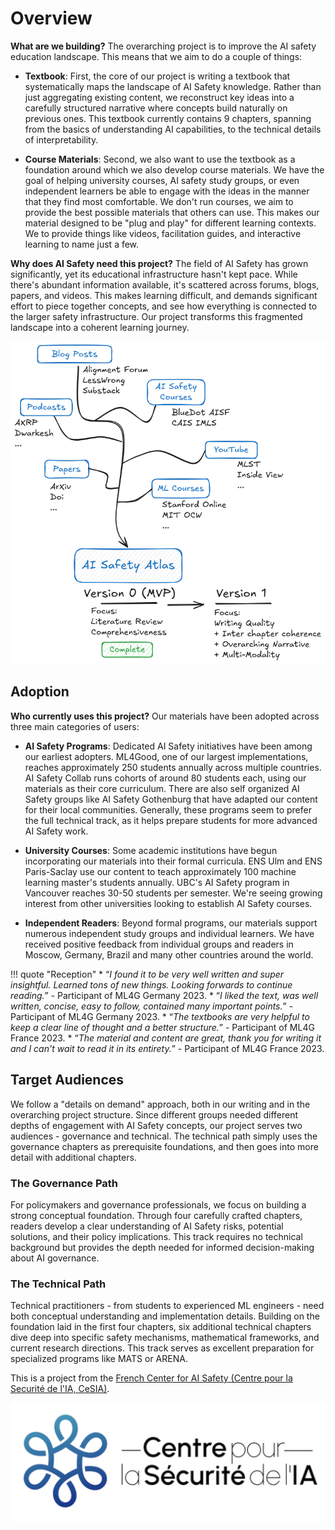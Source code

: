 <!--File: textbook/docs/index.md-->

# Overview

**What are we building?** The overarching project is to improve the AI safety education landscape. This means that we aim to do a couple of things:

- **Textbook**: First, the core of our project is writing a textbook that systematically maps the landscape of AI Safety knowledge. Rather than just aggregating existing content, we reconstruct key ideas into a carefully structured narrative where concepts build naturally on previous ones. This textbook currently contains 9 chapters, spanning from the basics of understanding AI capabilities, to the technical details of interpretability.

- **Course Materials**: Second, we also want to use the textbook as a foundation around which we also develop course materials. We have the goal of helping university courses, AI safety study groups, or even independent learners be able to engage with the ideas in the manner that they find most comfortable. We don't run courses, we aim to provide the best possible materials that others can use. This makes our material designed to be "plug and play" for different learning contexts. We to provide things like videos, facilitation guides, and interactive learning to name just a few.

**Why does AI Safety need this project?** The field of AI Safety has grown significantly, yet its educational infrastructure hasn't kept pace. While there's abundant information available, it's scattered across forums, blogs, papers, and videos. This makes learning difficult, and demands significant effort to piece together concepts, and see how everything is connected to the larger safety infrastructure. Our project transforms this fragmented landscape into a coherent learning journey.


<img src="assets/project_image_1.png"/>

## Adoption

**Who currently uses this project?** Our materials have been adopted across three main categories of users:

- **AI Safety Programs**: Dedicated AI Safety initiatives have been among our earliest adopters. ML4Good, one of our largest implementations, reaches approximately 250 students annually across multiple countries. AI Safety Collab runs cohorts of around 80 students each, using our materials as their core curriculum. There are also self organized AI Safety groups like AI Safety Gothenburg that have adapted our content for their local communities. Generally, these programs seem to prefer the full technical track, as it helps prepare students for more advanced AI Safety work.

- **University Courses**: Some academic institutions have begun incorporating our materials into their formal curricula. ENS Ulm and ENS Paris-Saclay use our content to teach approximately 100 machine learning master's students annually. UBC's AI Safety program in Vancouver reaches 30-50 students per semester. We're seeing growing interest from other universities looking to establish AI Safety courses.

- **Independent Readers**: Beyond formal programs, our materials support numerous independent study groups and individual learners. We have received positive feedback from individual groups and readers in Moscow, Germany, Brazil and many other countries around the world.


!!! quote "Reception"
    * “*I found it to be very well written and super insightful. Learned tons of new things. Looking forwards to continue reading.*” - Participant of ML4G Germany 2023.
    * “*I liked the text, was well written, concise, easy to follow, contained many important points.*” - Participant of ML4G Germany 2023.
    * “*The textbooks are very helpful to keep a clear line of thought and a better structure.*”  - Participant of ML4G France 2023.
    * “*The material and content are great, thank you for writing it and I can't wait to read it in its entirety.*” - Participant of ML4G France 2023.

## Target Audiences

We follow a "details on demand" approach, both in our writing and in the overarching project structure. Since different groups needed different depths of engagement with AI Safety concepts, our project serves two audiences - governance and technical. The technical path simply uses the governance chapters as prerequisite foundations, and then goes into more detail with additional chapters.

### The Governance Path

For policymakers and governance professionals, we focus on building a strong conceptual foundation. Through four carefully crafted chapters, readers develop a clear understanding of AI Safety risks, potential solutions, and their policy implications. This track requires no technical background but provides the depth needed for informed decision-making about AI governance.

### The Technical Path

Technical practitioners - from students to experienced ML engineers - need both conceptual understanding and implementation details. Building on the foundation laid in the first four chapters, six additional technical chapters dive deep into specific safety mechanisms, mathematical frameworks, and current research directions. This track serves as excellent preparation for specialized programs like MATS or ARENA.


This is a project from the [French Center for AI Safety (Centre pour la Securité de l'IA, CeSIA)](https://www.securite-ia.fr/).

<img src="assets/CeSIA.png" alt="CeSIA - Centre pour la Sécurité de l'IA" />
